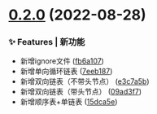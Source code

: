 # [0.2.0](https://github.com/Drinjs/ds/compare/15dca5e...v0.2.0) (2022-08-28)

### ✨ Features | 新功能

* 新增ignore文件 ([fb6a107](https://github.com/Drinjs/ds/commit/fb6a107))
* 新增单向循环链表 ([7eeb187](https://github.com/Drinjs/ds/commit/7eeb187))
* 新增双向链表（不带头节点） ([e3c7a5b](https://github.com/Drinjs/ds/commit/e3c7a5b))
* 新增双向链表（带头节点） ([09ad3f7](https://github.com/Drinjs/ds/commit/09ad3f7))
* 新增顺序表+单链表 ([15dca5e](https://github.com/Drinjs/ds/commit/15dca5e))



